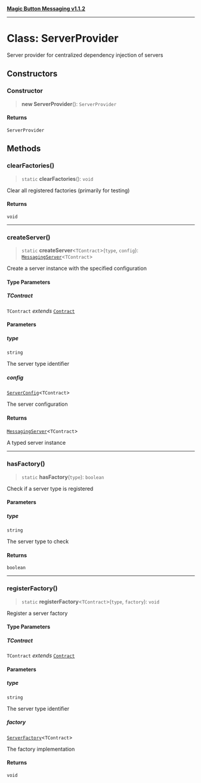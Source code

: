 [**Magic Button Messaging v1.1.2**](../README.md)

***

# Class: ServerProvider

Server provider for centralized dependency injection of servers

## Constructors

### Constructor

> **new ServerProvider**(): `ServerProvider`

#### Returns

`ServerProvider`

## Methods

### clearFactories()

> `static` **clearFactories**(): `void`

Clear all registered factories (primarily for testing)

#### Returns

`void`

***

### createServer()

> `static` **createServer**\<`TContract`\>(`type`, `config`): [`MessagingServer`](MessagingServer.md)\<`TContract`\>

Create a server instance with the specified configuration

#### Type Parameters

##### TContract

`TContract` *extends* [`Contract`](../type-aliases/Contract.md)

#### Parameters

##### type

`string`

The server type identifier

##### config

[`ServerConfig`](../interfaces/ServerConfig.md)\<`TContract`\>

The server configuration

#### Returns

[`MessagingServer`](MessagingServer.md)\<`TContract`\>

A typed server instance

***

### hasFactory()

> `static` **hasFactory**(`type`): `boolean`

Check if a server type is registered

#### Parameters

##### type

`string`

The server type to check

#### Returns

`boolean`

***

### registerFactory()

> `static` **registerFactory**\<`TContract`\>(`type`, `factory`): `void`

Register a server factory

#### Type Parameters

##### TContract

`TContract` *extends* [`Contract`](../type-aliases/Contract.md)

#### Parameters

##### type

`string`

The server type identifier

##### factory

[`ServerFactory`](../interfaces/ServerFactory.md)\<`TContract`\>

The factory implementation

#### Returns

`void`
